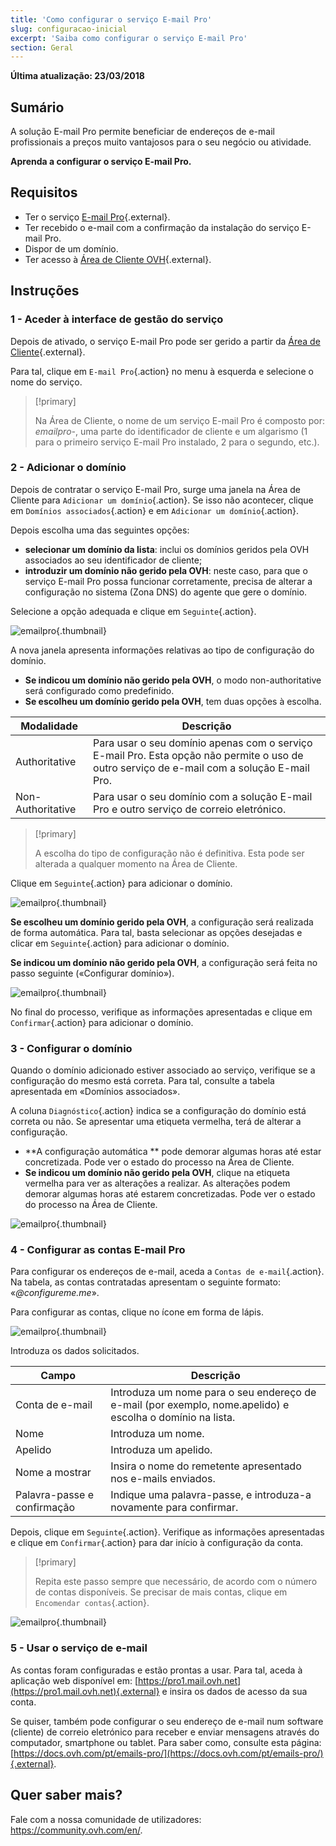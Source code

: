 ```yaml
---
title: 'Como configurar o serviço E-mail Pro'
slug: configuracao-inicial
excerpt: 'Saiba como configurar o serviço E-mail Pro'
section: Geral
---
```


**Última atualização: 23/03/2018**

## Sumário

 A solução E-mail Pro permite beneficiar de endereços de e-mail profissionais a preços muito vantajosos para o seu negócio ou atividade.

**Aprenda a configurar o serviço E-mail Pro.**

## Requisitos

- Ter o serviço [E-mail Pro](https://www.ovh.pt/emails/email-pro/){.external}.
- Ter recebido o e-mail com a confirmação da instalação do serviço E-mail Pro.
- Dispor de um domínio.
- Ter acesso à [Área de Cliente OVH](https://www.ovh.com/auth/?action=gotomanager){.external}.

## Instruções

### 1 - Aceder à interface de gestão do serviço

Depois de ativado, o serviço E-mail Pro pode ser gerido a partir da [Área de Cliente](https://www.ovh.com/auth/?action=gotomanager){.external}.

Para tal, clique em `E-mail Pro`{.action} no menu à esquerda e selecione o nome do serviço.

> [!primary]
>
> Na Área de Cliente, o nome de um serviço E-mail Pro é composto por: *emailpro-*, uma parte do identificador de cliente e um algarismo (1 para o primeiro serviço E-mail Pro instalado, 2 para o segundo, etc.).
>

### 2 - Adicionar o domínio

Depois de contratar o serviço E-mail Pro, surge uma janela na Área de Cliente para `Adicionar um domínio`{.action}. Se isso não acontecer, clique em `Domínios associados`{.action} e em `Adicionar um domínio`{.action}.

Depois escolha uma das seguintes opções:

- **selecionar um domínio da lista**: inclui os domínios geridos pela OVH associados ao seu identificador de cliente;
- **introduzir um domínio não gerido pela OVH**: neste caso, para que o serviço E-mail Pro possa funcionar corretamente, precisa de alterar a configuração no sistema (Zona DNS) do agente que gere o domínio.

Selecione a opção adequada e clique em `Seguinte`{.action}.

![emailpro](images/first_config_email_pro_add_domain.png){.thumbnail}

A nova janela apresenta informações relativas ao tipo de configuração do domínio.

- **Se indicou um domínio não gerido pela OVH**, o modo non-authoritative será configurado como predefinido.
- **Se escolheu um domínio gerido pela OVH**, tem duas opções à escolha.

|Modalidade|Descrição|
|---|---|
|Authoritative|Para usar o seu domínio apenas com o serviço E-mail Pro. Esta opção não permite o uso de outro serviço de e-mail com a solução E-mail Pro.|
|Non-Authoritative|Para usar o seu domínio com a solução E-mail Pro e outro serviço de correio eletrónico.| 

> [!primary]
>
> A escolha do tipo de configuração não é definitiva. Esta pode ser alterada a qualquer momento na Área de Cliente.
>

Clique em `Seguinte`{.action} para adicionar o domínio.

![emailpro](images/first_config_email_pro_add_domain_step2.png){.thumbnail}

**Se escolheu um domínio gerido pela OVH**, a configuração será realizada de forma automática. Para tal, basta selecionar as opções desejadas e clicar em `Seguinte`{.action} para adicionar o domínio.

**Se indicou um domínio não gerido pela OVH**, a configuração será feita no passo seguinte («Configurar domínio»).

![emailpro](images/first_config_email_pro_add_domain_step3.png){.thumbnail}

No final do processo, verifique as informações apresentadas e clique em `Confirmar`{.action} para adicionar o domínio.

### 3 - Configurar o domínio

Quando o domínio adicionado estiver associado ao serviço, verifique se a configuração do mesmo está correta. Para tal, consulte a tabela apresentada em «Domínios associados».

A coluna `Diagnóstico`{.action} indica se a configuração do domínio está correta ou não. Se apresentar uma etiqueta vermelha, terá de alterar a configuração.

- **A configuração automática ** pode demorar algumas horas até estar concretizada. Pode ver o estado do processo na Área de Cliente.
- **Se indicou um domínio não gerido pela OVH**, clique na etiqueta vermelha para ver as alterações a realizar. As alterações podem demorar algumas horas até estarem concretizadas. Pode ver o estado do processo na Área de Cliente.

![emailpro](images/first_config_email_pro_configure_domain.png){.thumbnail}

### 4 - Configurar as contas E-mail Pro

Para configurar os endereços de e-mail, aceda a `Contas de e-mail`{.action}. Na tabela, as contas contratadas apresentam o seguinte formato: «*@configureme.me*».

Para configurar as contas, clique no ícone em forma de lápis.

![emailpro](images/first_config_email_pro_configure_email_accounts.png){.thumbnail}

Introduza os dados solicitados.

|Campo|Descrição|
|---|---|
|Conta de e-mail|Introduza um nome para o seu endereço de e-mail (por exemplo, nome.apelido) e escolha o domínio na lista.|
|Nome|Introduza um nome.|
|Apelido|Introduza um apelido.|
|Nome a mostrar|Insira o nome do remetente apresentado nos e-mails enviados.|
|Palavra-passe e confirmação|Indique uma palavra-passe, e introduza-a novamente para confirmar.| 

Depois, clique em `Seguinte`{.action}. Verifique as informações apresentadas e clique em `Confirmar`{.action} para dar início à configuração da conta.

> [!primary]
>
> Repita este passo sempre que necessário, de acordo com o número de contas disponíveis. Se precisar de mais contas, clique em `Encomendar contas`{.action}.
>

![emailpro](images/first_config_email_pro_configure_email_accounts_step2.png){.thumbnail}

### 5 - Usar o serviço de e-mail

As contas foram configuradas e estão prontas a usar. Para tal, aceda à aplicação web disponível em: [https://pro1.mail.ovh.net](https://pro1.mail.ovh.net){.external} e insira os dados de acesso da sua conta.

Se quiser, também pode configurar o seu endereço de e-mail num software (cliente) de correio eletrónico para receber e enviar mensagens através do computador, smartphone ou tablet. Para saber como, consulte esta página: [https://docs.ovh.com/pt/emails-pro/](https://docs.ovh.com/pt/emails-pro/){.external}.

## Quer saber mais?

Fale com a nossa comunidade de utilizadores: <https://community.ovh.com/en/>.